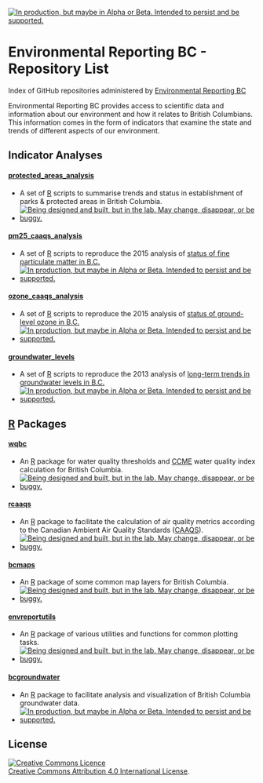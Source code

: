 <!-- README.md is generated from README.Rmd. Please edit that file and re-knit-->
<a rel="Delivery" href="https://github.com/BCDevExchange/docs/blob/master/discussion/projectstates.md"><img alt="In production, but maybe in Alpha or Beta. Intended to persist and be supported." style="border-width:0" src="http://bcdevexchange.org/badge/3.svg" title="In production, but maybe in Alpha or Beta. Intended to persist and be supported." /></a>

Environmental Reporting BC - Repository List
============================================

Index of GitHub repositories administered by [Environmental Reporting BC](http://www.env.gov.bc.ca/soe/)

Environmental Reporting BC provides access to scientific data and information about our environment and how it relates to British Columbians. This information comes in the form of indicators that examine the state and trends of different aspects of our environment.

Indicator Analyses
------------------

#### [protected\_areas\_analysis](https://github.com/bcgov/protected_areas_analysis)

-   A set of [R](http://www.r-project.org) scripts to summarise trends and status in establishment of parks & protected areas in British Columbia.
-   <a href="https://github.com/BCDevExchange/docs/blob/master/discussion/projectstates.md"> <img alt="Being designed and built, but in the lab. May change, disappear, or be buggy." src="https://camo.githubusercontent.com/ac1d59ca4e1646f4f3d90f79889db7abd3436517/687474703a2f2f626364657665786368616e67652e6f72672f62616467652f322e737667" title="Being designed and built, but in the lab. May change, disappear, or be buggy." data-canonical-src="http://bcdevexchange.org/badge/2.svg" style="max-width:100%;"/></a>

#### [pm25\_caaqs\_analysis](https://github.com/bcgov/pm25_caaqs_analysis)

-   A set of [R](http://www.r-project.org) scripts to reproduce the 2015 analysis of [status of fine particulate matter in B.C.](http://www.env.gov.bc.ca/soe/indicators/air/fine_pm.html)
-   <a href="https://github.com/BCDevExchange/docs/blob/master/discussion/projectstates.md"> <img alt="In production, but maybe in Alpha or Beta. Intended to persist and be supported." src="https://camo.githubusercontent.com/2058739d64533475b124c5ce3d19a3865562fd29/687474703a2f2f626364657665786368616e67652e6f72672f62616467652f332e737667" title="In production, but maybe in Alpha or Beta. Intended to persist and be supported." data-canonical-src="http://bcdevexchange.org/badge/3.svg" style="max-width:100%;"/></a>

#### [ozone\_caaqs\_analysis](https://github.com/bcgov/ozone_caaqs_analysis)

-   A set of [R](http://www.r-project.org) scripts to reproduce the 2015 analysis of [status of ground-level ozone in B.C.](http://www.env.gov.bc.ca/soe/indicators/air/ozone.html)
-   <a href="https://github.com/BCDevExchange/docs/blob/master/discussion/projectstates.md"> <img alt="In production, but maybe in Alpha or Beta. Intended to persist and be supported." src="https://camo.githubusercontent.com/2058739d64533475b124c5ce3d19a3865562fd29/687474703a2f2f626364657665786368616e67652e6f72672f62616467652f332e737667" title="In production, but maybe in Alpha or Beta. Intended to persist and be supported." data-canonical-src="http://bcdevexchange.org/badge/3.svg" style="max-width:100%;"/></a>

#### [groundwater\_levels](https://github.com/bcgov/groundwater_levels)

-   A set of [R](http://www.r-project.org) scripts to reproduce the 2013 analysis of [long-term trends in groundwater levels in B.C.](http://www.env.gov.bc.ca/soe/indicators/water/wells/index.html)
-   <a href="https://github.com/BCDevExchange/docs/blob/master/discussion/projectstates.md"> <img alt="In production, but maybe in Alpha or Beta. Intended to persist and be supported." src="https://camo.githubusercontent.com/2058739d64533475b124c5ce3d19a3865562fd29/687474703a2f2f626364657665786368616e67652e6f72672f62616467652f332e737667" title="In production, but maybe in Alpha or Beta. Intended to persist and be supported." data-canonical-src="http://bcdevexchange.org/badge/3.svg" style="max-width:100%;"/> </a>

[R](http://www.r-project.org) Packages
--------------------------------------

#### [wqbc](https://github.com/bcgov/wqbc)

-   An [R](www.r-project.org) package for water quality thresholds and [CCME](http://www.ccme.ca/en/resources/canadian_environmental_quality_guidelines/index.html) water quality index calculation for British Columbia.
-   <a href="https://github.com/BCDevExchange/docs/blob/master/discussion/projectstates.md"> <img alt="Being designed and built, but in the lab. May change, disappear, or be buggy." src="https://camo.githubusercontent.com/ac1d59ca4e1646f4f3d90f79889db7abd3436517/687474703a2f2f626364657665786368616e67652e6f72672f62616467652f322e737667" title="Being designed and built, but in the lab. May change, disappear, or be buggy." data-canonical-src="http://bcdevexchange.org/badge/2.svg" style="max-width:100%;"/> </a>

#### [rcaaqs](https://github.com/bcgov/rcaaqs)

-   An [R](www.r-project.org) package to facilitate the calculation of air quality metrics according to the Canadian Ambient Air Quality Standards ([CAAQS](http://www.ccme.ca/en/current_priorities/air/caaqs.html)).
-   <a href="https://github.com/BCDevExchange/docs/blob/master/discussion/projectstates.md"> <img alt="Being designed and built, but in the lab. May change, disappear, or be buggy." src="https://camo.githubusercontent.com/ac1d59ca4e1646f4f3d90f79889db7abd3436517/687474703a2f2f626364657665786368616e67652e6f72672f62616467652f322e737667" title="Being designed and built, but in the lab. May change, disappear, or be buggy." data-canonical-src="http://bcdevexchange.org/badge/2.svg" style="max-width:100%;"/> </a>

#### [bcmaps](https://github.com/bcgov/bcmaps)

-   An [R](http://www.r-project.org) package of some common map layers for British Columbia.
-   <a href="https://github.com/BCDevExchange/docs/blob/master/discussion/projectstates.md"> <img alt="Being designed and built, but in the lab. May change, disappear, or be buggy." src="https://camo.githubusercontent.com/ac1d59ca4e1646f4f3d90f79889db7abd3436517/687474703a2f2f626364657665786368616e67652e6f72672f62616467652f322e737667" title="Being designed and built, but in the lab. May change, disappear, or be buggy." data-canonical-src="http://bcdevexchange.org/badge/2.svg" style="max-width:100%;"/> </a>

#### [envreportutils](https://github.com/bcgov/envreportutils)

-   An [R](http://www.r-project.org) package of various utilities and functions for common plotting tasks.
-   <a href="https://github.com/BCDevExchange/docs/blob/master/discussion/projectstates.md"> <img alt="Being designed and built, but in the lab. May change, disappear, or be buggy." src="https://camo.githubusercontent.com/ac1d59ca4e1646f4f3d90f79889db7abd3436517/687474703a2f2f626364657665786368616e67652e6f72672f62616467652f322e737667" title="Being designed and built, but in the lab. May change, disappear, or be buggy." data-canonical-src="http://bcdevexchange.org/badge/2.svg" style="max-width:100%;"/> </a>

#### [bcgroundwater](https://github.com/bcgov/bcgroundwater)

-   An [R](http://www.r-project.org) package to facilitate analysis and visualization of British Columbia groundwater data.
-   <a href="https://github.com/BCDevExchange/docs/blob/master/discussion/projectstates.md"> <img alt="In production, but maybe in Alpha or Beta. Intended to persist and be supported." src="https://camo.githubusercontent.com/2058739d64533475b124c5ce3d19a3865562fd29/687474703a2f2f626364657665786368616e67652e6f72672f62616467652f332e737667" title="In production, but maybe in Alpha or Beta. Intended to persist and be supported." data-canonical-src="http://bcdevexchange.org/badge/3.svg" style="max-width:100%;"/></a>

License
-------

<a rel="license" href="http://creativecommons.org/licenses/by/4.0/"><img alt="Creative Commons Licence" style="border-width:0" src="https://i.creativecommons.org/l/by/4.0/80x15.png" /></a><br /><a rel="license" href="http://creativecommons.org/licenses/by/4.0/">Creative Commons Attribution 4.0 International License</a>.
